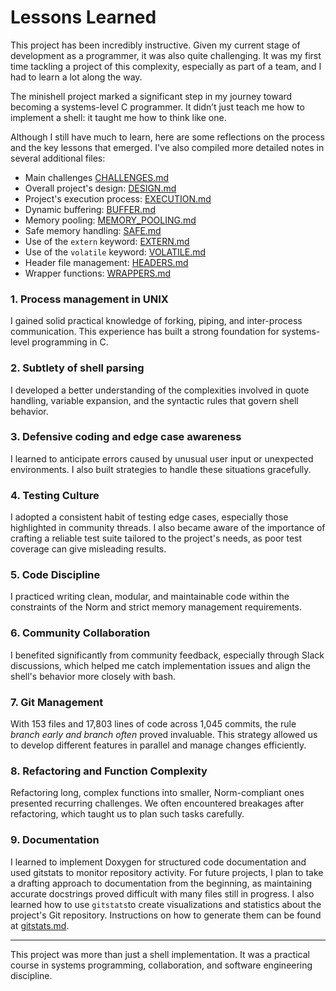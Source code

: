 # Lessons Learned

This project has been incredibly instructive. Given my current stage of development as a programmer, it was also quite challenging. It was my first time tackling a project of this complexity, especially as part of a team, and I had to learn a lot along the way.

The minishell project marked a significant step in my journey toward becoming a systems-level C programmer. It didn’t just teach me how to implement a shell: it taught me how to think like one.

Although I still have much to learn, here are some reflections on the process and the key lessons that emerged. I've also compiled more detailed notes in several additional files:

- Main challenges [CHALLENGES.md](CHALLENGES.md)
- Overall project's design: [DESIGN.md](DESIGN.md)
- Project's execution process: [EXECUTION.md](EXECUTION.md)
- Dynamic buffering: [BUFFER.md](BUFFER.md)
- Memory pooling: [MEMORY_POOLING.md](MEMORY_POOLING.md)
- Safe memory handling: [SAFE.md](SAFE.md)
- Use of the `extern` keyword: [EXTERN.md](EXTERN.md)
- Use of the `volatile` keyword: [VOLATILE.md](VOLATILE.md)
- Header file management: [HEADERS.md](HEADERS.md)
- Wrapper functions: [WRAPPERS.md](WRAPPERS.md)

### 1. Process management in UNIX
I gained solid practical knowledge of forking, piping, and inter-process communication. This experience has built a strong foundation for systems-level programming in C.

### 2. Subtlety of shell parsing
I developed a better understanding of the complexities involved in quote handling, variable expansion, and the syntactic rules that govern shell behavior.

### 3. Defensive coding and edge case awareness
I learned to anticipate errors caused by unusual user input or unexpected environments. I also built strategies to handle these situations gracefully.

### 4. Testing Culture
I adopted a consistent habit of testing edge cases, especially those highlighted in community threads. I also became aware of the importance of crafting a reliable test suite tailored to the project's needs, as poor test coverage can give misleading results.

### 5. Code Discipline
I practiced writing clean, modular, and maintainable code within the constraints of the Norm and strict memory management requirements.

### 6. Community Collaboration
I benefited significantly from community feedback, especially through Slack discussions, which helped me catch implementation issues and align the shell's behavior more closely with bash.

### 7. Git Management
With 153 files and 17,803 lines of code across 1,045 commits, the rule *branch early and branch often* proved invaluable. This strategy allowed us to develop different features in parallel and manage changes efficiently.

### 8. Refactoring and Function Complexity
Refactoring long, complex functions into smaller, Norm-compliant ones presented recurring challenges. We often encountered breakages after refactoring, which taught us to plan such tasks carefully.

### 9. Documentation
I learned to implement Doxygen for structured code documentation and used gitstats to monitor repository activity. For future projects, I plan to take a drafting approach to documentation from the beginning, as maintaining accurate docstrings proved difficult with many files still in progress.
I also learned how to use `gitstats`to create visualizations and statistics about the project's Git repository. Instructions on how to generate them can be found at [gitstats.md](gitstats.md).

---

This project was more than just a shell implementation. It was a practical course in systems programming, collaboration, and software engineering discipline.

